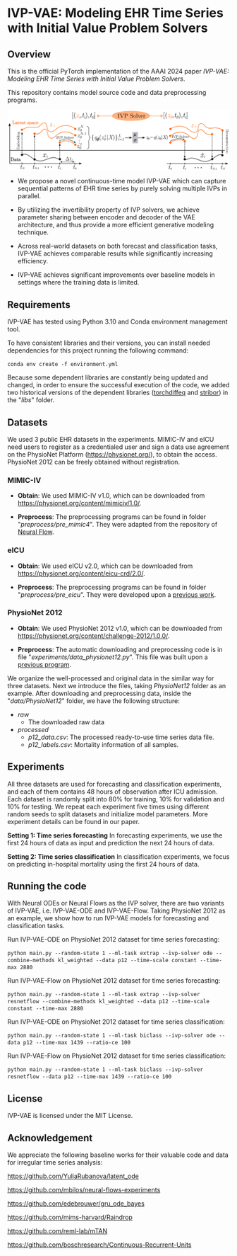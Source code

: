 # IVP-VAE: Modeling EHR Time Series with Initial Value Problem Solvers

## Overview
This is the official PyTorch implementation of the AAAI 2024 paper *IVP-VAE: Modeling EHR Time Series with Initial Value Problem Solvers*.

This repository contains model source code and data preprocessing programs.

<!-- ![IVP-VAE idea] -->
<p align="center">
    <img src="images/ivpvae.png" width="700" align="center">
</p>

- We propose a novel continuous-time model IVP-VAE which can capture sequential patterns of EHR time series by purely solving multiple IVPs in parallel.

- By utilizing the invertibility property of IVP solvers, we achieve parameter sharing between encoder and decoder of the VAE architecture, and thus provide a more efficient generative modeling
technique.

- Across real-world datasets on both forecast and classification tasks, IVP-VAE achieves comparable results while significantly increasing efficiency.

- IVP-VAE achieves significant improvements over baseline models in settings where the training data is limited.


## Requirements

IVP-VAE has tested using Python 3.10 and Conda environment management tool.

To have consistent libraries and their versions, you can install needed dependencies 
for this project running the following command:

```
conda env create -f environment.yml
```

Because some dependent libraries are constantly being updated and changed, in order to ensure the successful execution of the code, we added two historical versions of the dependent libraries ([torchdiffeq](https://github.com/rtqichen/torchdiffeq) and [stribor](https://github.com/mbilos/stribor)) in the "*libs*" folder.

## Datasets

We used 3 public EHR datasets in the experiments. MIMIC-IV and eICU need users to register as a credentialed user and sign a data use agreement on the PhysioNet Platform (https://physionet.org/), to obtain the access. PhysioNet 2012 can be freely obtained without registration.


### MIMIC-IV

- **Obtain**: We used MIMIC-IV v1.0, which can be downloaded from https://physionet.org/content/mimiciv/1.0/. 

- **Preprocess**: The preprocessing programs can be found in folder "*preprocess/pre_mimic4*". They were adapted from the repository of [Neural Flow](https://github.com/mbilos/neural-flows-experiments/tree/master/nfe/experiments/gru_ode_bayes/data_preproc).

### eICU

- **Obtain**: We used eICU v2.0, which can be downloaded from https://physionet.org/content/eicu-crd/2.0/.

- **Preprocess**: The preprocessing programs can be found in folder "*preprocess/pre_eicu*". They were developed upon a [previous work](https://github.com/mostafaalishahi/eICU_Benchmark).

### PhysioNet 2012

- **Obtain**: We used PhysioNet 2012 v1.0, which can be downloaded from https://physionet.org/content/challenge-2012/1.0.0/. 

- **Preprocess**: The automatic downloading and preprocessing code is in file "*experiments/data_physionet12.py*". This file was built upon a [previous program](https://github.com/mbilos/neural-flows-experiments/blob/master/nfe/experiments/latent_ode/physionet.py).


We organize the well-processed and original data in the similar way for three datasets. Next we introduce the files, taking *PhysioNet12* folder as an example. After downloading and preprocessing data, inside the "*data/PhysioNet12*" folder, we have the following structure:

- *raw*
    - The downloaded raw data
- *processed*
    - *p12\_data.csv*: The processed ready-to-use time series data file.
    - *p12\_labels.csv*: Mortality information of all samples.  


## Experiments

All three datasets are used for forecasting and classification experiments, and each of them contains 48 hours of observation after ICU admission. Each dataset is randomly split into 80% for training, 10%
for validation and 10% for testing. We repeat each experiment five times using different random seeds to split datasets and initialize model parameters. More experiment details can be found in our paper. 

**Setting 1: Time series forecasting** In forecasting experiments, we use the first 24 hours of data as input and prediction the next 24 hours of data.

**Setting 2: Time series classification** In classification experiments, we focus on predicting in-hospital mortality using the first 24 hours of data.


## Running the code

With Neural ODEs or Neural Flows as the IVP solver, there are two variants of IVP-VAE, i.e. IVP-VAE-ODE and IVP-VAE-Flow. Taking PhysioNet 2012 as an example, we show how to run IVP-VAE models for forecasting and classification tasks. 

Run IVP-VAE-ODE on PhysioNet 2012 dataset for time series forecasting:

```
python main.py --random-state 1 --ml-task extrap --ivp-solver ode --combine-methods kl_weighted --data p12 --time-scale constant --time-max 2880
```

Run IVP-VAE-Flow on PhysioNet 2012 dataset for time series forecasting:

```
python main.py --random-state 1 --ml-task extrap --ivp-solver resnetflow --combine-methods kl_weighted --data p12 --time-scale constant --time-max 2880
```

Run IVP-VAE-ODE on PhysioNet 2012 dataset for time series classification:

```
python main.py --random-state 1 --ml-task biclass --ivp-solver ode --data p12 --time-max 1439 --ratio-ce 100
```

Run IVP-VAE-Flow on PhysioNet 2012 dataset for time series classification:

```
python main.py --random-state 1 --ml-task biclass --ivp-solver resnetflow --data p12 --time-max 1439 --ratio-ce 100
```


## License

IVP-VAE is licensed under the MIT License.

## Acknowledgement
We appreciate the following baseline works for their valuable code and data for irregular time series analysis:

https://github.com/YuliaRubanova/latent_ode

https://github.com/mbilos/neural-flows-experiments

https://github.com/edebrouwer/gru_ode_bayes

https://github.com/mims-harvard/Raindrop

https://github.com/reml-lab/mTAN

https://github.com/boschresearch/Continuous-Recurrent-Units
